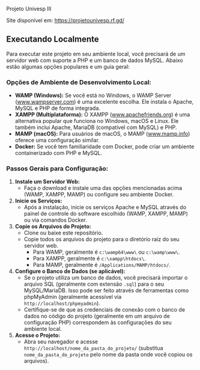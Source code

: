 Projeto Univesp III

Site disponível em: https://projetounivesp.rf.gd/

## Executando Localmente

Para executar este projeto em seu ambiente local, você precisará de um servidor web com suporte a PHP e um banco de dados MySQL. Abaixo estão algumas opções populares e um guia geral:

### Opções de Ambiente de Desenvolvimento Local:

*   **WAMP (Windows):** Se você está no Windows, o WAMP Server (www.wampserver.com) é uma excelente escolha. Ele instala o Apache, MySQL e PHP de forma integrada.
*   **XAMPP (Multiplataforma):** O XAMPP (www.apachefriends.org) é uma alternativa popular que funciona no Windows, macOS e Linux. Ele também inclui Apache, MariaDB (compatível com MySQL) e PHP.
*   **MAMP (macOS):** Para usuários de macOS, o MAMP (www.mamp.info) oferece uma configuração similar.
*   **Docker:** Se você tem familiaridade com Docker, pode criar um ambiente containerizado com PHP e MySQL.

### Passos Gerais para Configuração:

1.  **Instale um Servidor Web:**
    *   Faça o download e instale uma das opções mencionadas acima (WAMP, XAMPP, MAMP) ou configure seu ambiente Docker.
2.  **Inicie os Serviços:**
    *   Após a instalação, inicie os serviços Apache e MySQL através do painel de controle do software escolhido (WAMP, XAMPP, MAMP) ou via comandos Docker.
3.  **Copie os Arquivos do Projeto:**
    *   Clone ou baixe este repositório.
    *   Copie todos os arquivos do projeto para o diretório raiz do seu servidor web.
        *   Para WAMP, geralmente é `c:\wamp64\www\` ou `c:\wamp\www\`.
        *   Para XAMPP, geralmente é `c:\xampp\htdocs\`.
        *   Para MAMP, geralmente é `/Applications/MAMP/htdocs/`.
4.  **Configure o Banco de Dados (se aplicável):**
    *   Se o projeto utiliza um banco de dados, você precisará importar o arquivo SQL (geralmente com extensão `.sql`) para o seu MySQL/MariaDB. Isso pode ser feito através de ferramentas como phpMyAdmin (geralmente acessível via `http://localhost/phpmyadmin`).
    *   Certifique-se de que as credenciais de conexão com o banco de dados no código do projeto (geralmente em um arquivo de configuração PHP) correspondem às configurações do seu ambiente local.
5.  **Acesse o Projeto:**
    *   Abra seu navegador e acesse `http://localhost/nome_da_pasta_do_projeto/` (substitua `nome_da_pasta_do_projeto` pelo nome da pasta onde você copiou os arquivos).